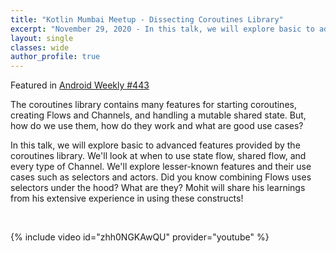 ```yaml
---
title: "Kotlin Mumbai Meetup - Dissecting Coroutines Library"
excerpt: "November 29, 2020 - In this talk, we will explore basic to advanced features provided by the coroutines library. We'll look at when to use state flow, shared flow, and every type of Channel."
layout: single
classes: wide
author_profile: true
---
```


Featured in [Android Weekly #443](https://androidweekly.net/issues/issue-443)

The coroutines library contains many features for starting coroutines, creating Flows and Channels, and handling a mutable shared state. But, how do we use them, how do they work and what are good use cases?

In this talk, we will explore basic to advanced features provided by the coroutines library. We'll look at when to use state flow, shared flow, and every type of Channel. We'll explore lesser-known features and their use cases such as selectors and actors. Did you know combining Flows uses selectors under the hood? What are they? Mohit will share his learnings from his extensive experience in using these constructs!

<br/>

{% include video id="zhh0NGKAwQU" provider="youtube" %}

<br/>

<script async class="speakerdeck-embed" data-id="47eaaadb15d34c7cbec26f88dffb5b23" data-ratio="1.77777777777778" src="//speakerdeck.com/assets/embed.js"></script>
